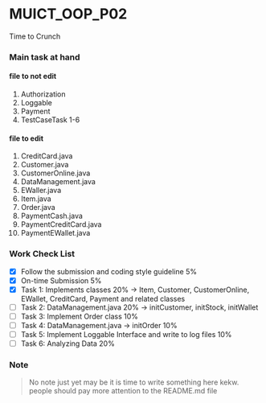 # MUICT_OOP_P02
Time to Crunch
### Main task at hand
> 
#### file to not edit
1. Authorization
2. Loggable
3. Payment
4. TestCaseTask 1-6
#### file to edit
1. CreditCard.java
2. Customer.java
3. CustomerOnline.java
4. DataManagement.java
5. EWaller.java
6. Item.java
7. Order.java
8. PaymentCash.java
9. PaymentCreditCard.java
10. PaymentEWallet.java
### Work Check List
- [x] Follow the submission and coding style guideline 5%
- [x] On-time Submission 5%
- [x] Task 1: Implements classes 20%     -> Item, Customer, CustomerOnline, EWallet, CreditCard, Payment and related classes
- [ ] Task 2: DataManagement.java 20%    -> initCustomer, initStock, initWallet 
- [ ] Task 3: Implement Order class 10%
- [ ] Task 4: DataManagement.java -> initOrder 10%
- [ ] Task 5: Implement Loggable Interface and write to log files 10%
- [ ] Task 6: Analyzing Data 20%
### Note
> No note just yet may be it is time to write something here kekw.
> people should pay more attention to the README.md file
